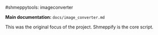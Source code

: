 #shmeppytools: imageconverter

**Main documentation:** `docs/image_converter.md`

This was the original focus of the project. Shmeppify is the core script. 
